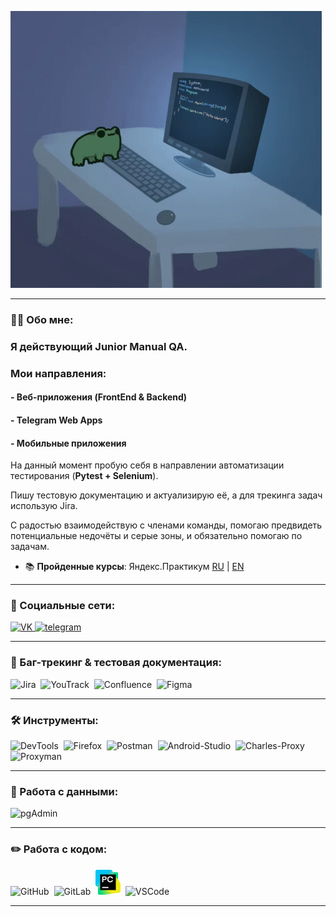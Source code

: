 [![Header](https://github.com/fahtuu/fahtuu/blob/main/assets/header.gif)](https://www.youtube.com/watch?v=dQw4w9WgXcQ)

---

### 👨‍💻 Обо мне:

### Я действующий Junior Manual QA. 
### Мои направления:
#### - Веб-приложения (FrontEnd & Backend)
#### - Telegram Web Apps
#### - Мобильные приложения

На данный момент пробую себя в направлении автоматизации тестирования (**Pytest + Selenium**).

Пишу тестовую документацию и актуализирую её,  а для трекинга задач использую Jira.

С радостью взаимодействую с членами команды, помогаю предвидеть потенциальные недочёты и серые зоны, и обязательно помогаю по задачам.

- 📚 **Пройденные курсы**:
Яндекс.Практикум [RU](https://disk.yandex.ru/i/Kid6pWrroA8kYg)  | [EN](https://disk.yandex.ru/i/QGA6ulBzvbFi2w)

---
### 🤝 Социальные сети:

  <div id="badges">
    <a href="https://vk.com/fahtuuku/" target="_blank">
      <img src="https://cdn-icons-png.flaticon.com/256/5968/5968835.png" width="40" height="40" alt="VK" />
    </a>
    <a href="https://t.me/fahtuu" target="_blank">
      <img src="https://cdn-icons-png.flaticon.com/512/2111/2111646.png" width="40" height="40" alt="telegram" />
    </a>
  </div>

---

### 📁 Баг-трекинг & тестовая документация:

<div>
  <img src="https://cdn.jsdelivr.net/gh/devicons/devicon/icons/jira/jira-original.svg" title="Jira" alt="Jira" width="40" height="40"/>&nbsp
  <img src="https://upload.wikimedia.org/wikipedia/commons/thumb/8/8d/YouTrack_Icon.svg/1024px-YouTrack_Icon.svg.png?20200803082248" title="YouTrack" alt="YouTrack" width="40" height="40"/>&nbsp
  <img src="https://cdn-icons-png.flaticon.com/256/5968/5968793.png" title="Confluence" alt="Confluence" width="40" height="40"/>&nbsp
  <img src="https://cdn.jsdelivr.net/gh/devicons/devicon/icons/figma/figma-original.svg" title="Figma" alt="Figma" width="40" height="40"/>&nbsp
</div>

---

### 🛠 Инструменты:

<div>
  <img src="https://d33wubrfki0l68.cloudfront.net/38b5c953a4667366685d55db55d057c86db1fc54/a0fdc/static/acae6b24d940347661ca901ea07f47c1/chrome-dev-logo-icon.png" title="DevTools" alt="DevTools" width="40" height="40"/>&nbsp
  <img src="https://cdn-icons-png.flaticon.com/256/5968/5968822.png" title="Firefox" alt="Firefox" width="40" height="40"/>&nbsp
  <img src="https://seeklogo.com/images/P/postman-logo-0087CA0D15-seeklogo.com.png" title="Postman" alt="Postman" width="40" height="40"/>&nbsp
  <img src="https://cdn.jsdelivr.net/gh/devicons/devicon/icons/androidstudio/androidstudio-original.svg" title="Android-Studio" alt="Android-Studio" width="40" height="40"/>&nbsp
  <img src="https://cdn.icon-icons.com/icons2/3053/PNG/512/charles_proxy_macos_bigsur_icon_190302.png" title="Charles-Proxy" alt="Charles-Proxy" width="40" height="40"/>&nbsp
  <img src="https://pbs.twimg.com/profile_images/1589614420766126080/slAIVDtr_400x400.jpg" title="Proxyman" alt="Proxyman" width="40" height="40"/>&nbsp



---

### 💾 Работа с данными:

<div>
  <img src="https://cdn-icons-png.flaticon.com/256/5968/5968342.png" title="pgAdmin" alt="pgAdmin" width="40" height="40"/>&nbsp
</div>

---

### ✏️ Работа с кодом:

<div>
  <img src="https://cdn-icons-png.flaticon.com/256/733/733553.png" title="GitHub" alt="GitHub" width="40" height="40"/>&nbsp
  <img src="https://cdn-icons-png.flaticon.com/256/5968/5968853.png" title="GitLab" alt="GitLab" width="40" height="40"/>&nbsp
  <img src="https://raw.githubusercontent.com/JetBrains/logos/920ba172d716798002b81c0422072ebb3db945ff/web/pycharm/pycharm.svg" title="PyCharm" alt="PyCharm" width="40" height="40"/>&nbsp
  <img src="https://cdn.jsdelivr.net/gh/devicons/devicon/icons/vscode/vscode-original.svg" title="VSCode" alt="VSCode" width="40" height="40"/>&nbsp
  
</div>

---
